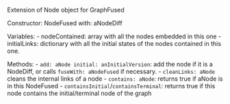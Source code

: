 Extension of Node object for GraphFused

Constructor: NodeFused with: aNodeDiff

Variables:
	- nodeContained: array with all the nodes embedded in this one
	- initialLinks: dictionary with all the initial states of the nodes contained in this one.
	
Methods:
	- `add: aNode initial: anInitialVersion`: add the node if it is a NodeDiff, or calls `fuseWith: aNodeFused` if necessary.
	- `cleanLinks: aNode` cleans the internal links of a node
	- `contains: aNode`: returns true if aNode is in this NodeFused
	- `containsInitial`/`containsTerminal`: returns true if this node contains the initial/terminal node of the graph
